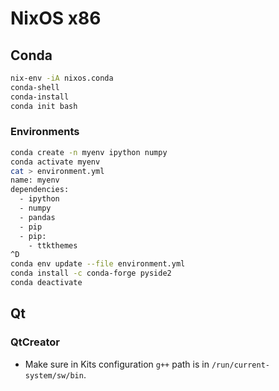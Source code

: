 # NixOS x86

## Conda

```sh
nix-env -iA nixos.conda
conda-shell
conda-install
conda init bash
```

### Environments

```sh
conda create -n myenv ipython numpy
conda activate myenv
cat > environment.yml
name: myenv
dependencies:
  - ipython
  - numpy
  - pandas
  - pip
  - pip:
    - ttkthemes
^D
conda env update --file environment.yml
conda install -c conda-forge pyside2
conda deactivate
```

## Qt

### QtCreator

* Make sure in Kits configuration `g++` path is in `/run/current-system/sw/bin`.
